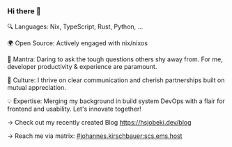 ### Hi there 👋

🔍 Languages: Nix, TypeScript, Rust, Python, ...

🌍 Open Source: Actively engaged with nix/nixos

🤔 Mantra: Daring to ask the tough questions others shy away from. For me, developer productivity & experience are paramount.

🤝 Culture: I thrive on clear communication and cherish partnerships built on mutual appreciation.

💡 Expertise: Merging my background in build system DevOps with a flair for frontend and usability. Let's innovate together!

-> Check out my recently created Blog https://hsjobeki.dev/blog

-> Reach me via matrix: [#johannes.kirschbauer:scs.ems.host](https://matrix.to/#/#johannes.kirschbauer:scs.ems.host)
